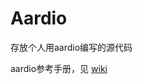 # Aardio
存放个人用aardio编写的源代码

aardio参考手册，见
[wiki](https://github.com/benojan/Aardio/wiki/aardio%E4%BD%BF%E7%94%A8%E6%89%8B%E5%86%8C)
